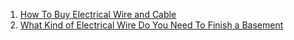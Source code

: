 
1. [How To Buy Electrical Wire and Cable](http://www.homedepot.com/c/factors_to_consider_when_wiring_your_home_HT_BG_EL)
2. [What Kind of Electrical Wire Do You Need To Finish a Basement](http://www.ifinishedmybasement.com/wiring-a-basement/buying-electrical-wire/)
